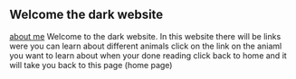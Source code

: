 ## Welcome the dark website 
[about me](about.md)
Welcome to the dark website.
In this website there will be links were you can learn about different animals click on the link on the aniaml you want to learn about when your done reading click back to home and it will take you back to this page (home page)  
 

 

